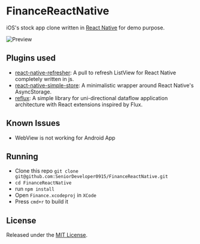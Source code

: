 # FinanceReactNative

iOS's stock app clone written in [React Native](https://github.com/facebook/react-native) for demo purpose.

![Preview](https://raw.github.com/SeniorDeveloper0915/FinanceReactNative/master/preview.gif)

## Plugins used

* [react-native-refresher](https://github.com/syrusakbary/react-native-refresher): A pull to refresh ListView for React Native completely written in js.
* [react-native-simple-store](https://github.com/jasonmerino/react-native-simple-store): A minimalistic wrapper around React Native's AsyncStorage.
* [reflux](https://github.com/reflux/refluxjs): A simple library for uni-directional dataflow application architecture with React extensions inspired by Flux.

## Known Issues

* WebView is not working for Android App

## Running

* Clone this repo `git clone git@github.com:SeniorDeveloper0915/FinanceReactNative.git`
* `cd FinanceReactNative`
* run `npm install`
* Open `Finance.xcodeproj` in `XCode`
* Press `cmd+r` to build it

## License

Released under the [MIT License](http://opensource.org/licenses/MIT).
